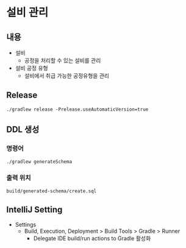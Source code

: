 # 설비 관리

## 내용

* 설비
  * 공정을 처리할 수 있는 설비를 관리
* 설비 공정 유형
  * 설비에서 취급 가능한 공정유형을 관리

## Release

```
./gradlew release -Prelease.useAutomaticVersion=true
```

## DDL 생성

### 명령어
```
./gradlew generateSchema
```

### 출력 위치
```
build/generated-schema/create.sql
```

## IntelliJ Setting

* Settings
  * Build, Execution, Deployment > Build Tools > Gradle > Runner
    * Delegate IDE build/run actions to Gradle 활성화
